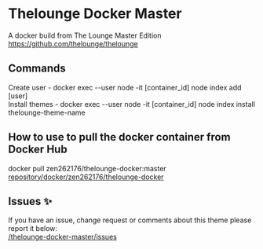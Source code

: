 # Thelounge Docker Master

A docker build from The Lounge Master Edition <br>
<a href="https://github.com/thelounge/thelounge">https://github.com/thelounge/thelounge<a/>

## Commands
Create user - docker exec --user node -it [container_id] node index add [user] <br>
Install themes - docker exec --user node -it [container_id] node index install thelounge-theme-name

## How to use to pull the docker container from Docker Hub
docker pull zen262176/thelounge-docker:master <br>
<a href="https://hub.docker.com/repository/docker/zen262176/thelounge-docker">repository/docker/zen262176/thelounge-docker</a>


## Issues :sparkles:
If you have an issue, change request or comments about this theme please report it below: <br>
<a href="https://gitlab.com/el-profesor926/thelounge-docker-master/-/issues">/thelounge-docker-master/issues</a>
